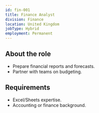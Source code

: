 ```yaml
---
id: fin-001
title: Finance Analyst
division: Finance
location: United Kingdom
jobType: Hybrid
employment: Permanent
---
```


## About the role

- Prepare financial reports and forecasts.
- Partner with teams on budgeting.

## Requirements

- Excel/Sheets expertise.
- Accounting or finance background.



